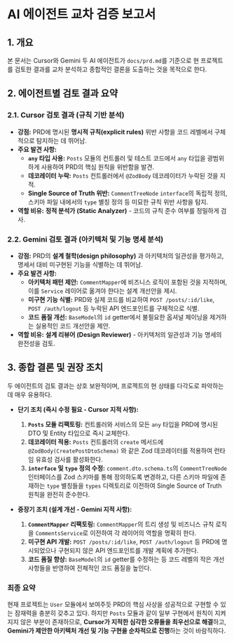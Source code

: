 # AI 에이전트 교차 검증 보고서

## 1. 개요

본 문서는 Cursor와 Gemini 두 AI 에이전트가 `docs/prd.md`를 기준으로 현 프로젝트를 검토한 결과를 교차 분석하고 종합적인 결론을 도출하는 것을 목적으로 한다.

## 2. 에이전트별 검토 결과 요약

### 2.1. Cursor 검토 결과 (규칙 기반 분석)

- **강점:** PRD에 명시된 **명시적 규칙(explicit rules)** 위반 사항을 코드 레벨에서 구체적으로 탐지하는 데 뛰어남.
- **주요 발견 사항:**
  - **`any` 타입 사용:** `Posts` 모듈의 컨트롤러 및 테스트 코드에서 `any` 타입을 광범위하게 사용하여 PRD의 핵심 원칙을 위반함을 발견.
  - **데코레이터 누락:** `Posts` 컨트롤러에서 `@ZodBody` 데코레이터가 누락된 것을 지적.
  - **Single Source of Truth 위반:** `CommentTreeNode` `interface`의 독립적 정의, 스키마 파일 내에서의 `type` 별칭 정의 등 미묘한 규칙 위반 사항을 탐지.
- **역할 비유:** **정적 분석가 (Static Analyzer)** - 코드의 규칙 준수 여부를 정밀하게 검사.

### 2.2. Gemini 검토 결과 (아키텍처 및 기능 명세 분석)

- **강점:** PRD의 **설계 철학(design philosophy)** 과 아키텍처의 일관성을 평가하고, 명세서 대비 미구현된 기능을 식별하는 데 뛰어남.
- **주요 발견 사항:**
  - **아키텍처 패턴 제안:** `CommentMapper`에 비즈니스 로직이 포함된 것을 지적하며, 이를 `Service` 레이어로 옮겨야 한다는 설계 개선안을 제시.
  - **미구현 기능 식별:** PRD와 실제 코드를 비교하여 `POST /posts/:id/like`, `POST /auth/logout` 등 누락된 API 엔드포인트를 구체적으로 식별.
  - **코드 품질 개선:** `BaseModel`의 `id` getter에서 불필요한 옵셔널 체이닝을 제거하는 실용적인 코드 개선안을 제안.
- **역할 비유:** **설계 리뷰어 (Design Reviewer)** - 아키텍처의 일관성과 기능 명세의 완전성을 검토.

## 3. 종합 결론 및 권장 조치

두 에이전트의 검토 결과는 상호 보완적이며, 프로젝트의 현 상태를 다각도로 파악하는 데 매우 유용하다.

- **단기 조치 (즉시 수정 필요 - Cursor 지적 사항):**
  1.  **`Posts` 모듈 리팩토링:** 컨트롤러와 서비스의 모든 `any` 타입을 PRD에 명시된 DTO 및 Entity 타입으로 즉시 교체한다.
  2.  **데코레이터 적용:** `Posts` 컨트롤러의 `create` 메서드에 `@ZodBody(CreatePostDtoSchema)` 와 같은 Zod 데코레이터를 적용하여 런타임 유효성 검사를 활성화한다.
  3.  **`interface` 및 `type` 정의 수정:** `comment.dto.schema.ts`의 `CommentTreeNode` 인터페이스를 Zod 스키마를 통해 정의하도록 변경하고, 다른 스키마 파일에 존재하는 `type` 별칭들을 `types` 디렉토리로 이전하여 Single Source of Truth 원칙을 완전히 준수한다.

- **중장기 조치 (설계 개선 - Gemini 지적 사항):**
  1.  **`CommentMapper` 리팩토링:** `CommentMapper`의 트리 생성 및 비즈니스 규칙 로직을 `CommentsService`로 이전하여 각 레이어의 역할을 명확히 한다.
  2.  **미구현 API 개발:** `POST /posts/:id/like`, `POST /auth/logout` 등 PRD에 명시되었으나 구현되지 않은 API 엔드포인트를 개발 계획에 추가한다.
  3.  **코드 품질 향상:** `BaseModel`의 `id` getter를 수정하는 등 코드 레벨의 작은 개선 사항들을 반영하여 전체적인 코드 품질을 높인다.

### 최종 요약

현재 프로젝트는 `User` 모듈에서 보여주듯 PRD의 핵심 사상을 성공적으로 구현할 수 있는 잠재력을 충분히 갖추고 있다. 하지만 `Posts` 모듈과 같이 일부 구현에서 원칙이 지켜지지 않은 부분이 존재하므로, **Cursor가 지적한 심각한 오류들을 최우선으로 해결**하고, **Gemini가 제안한 아키텍처 개선 및 기능 구현을 순차적으로 진행**하는 것이 바람직하다.
